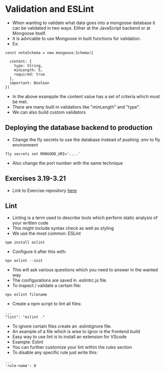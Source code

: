 # Validation and ESLint

- When wanting to validate what data goes into a mongoose database it can be validated in two ways. Either at the JavaScript backend or at Mongoose itself.
- It is advicable to use Mongoose in built functions for validation.
- Ex:
```
const noteSchema = new mongoose.Schema({

  content: {
    type: String,
    minLength: 5,
    required: true
  },
  important: Boolean
})
```
- In the above exampple the content value has a set of criteria which must be met.
- There are many built in validatiors like "minLength" and "type".
- We can also build custom validators

## Deploying  the database backend to production
- Change the fly secrets to use the database instead of pushing .env to fly environment
```
fly secrets set MONGODB_URI='....'
```
- Also change the port number with the same technique

## Exercises 3.19-3.21
- Link to Exercise repository [here](https://github.com/Catrovitch/Full-Stack-Open-Part-3-Exercises)

## Lint
- Linting is a term used to describe tools which perform static analysis of your written code
- This might include syntax check as well as styling
- We use the most common: ESLint
```
npm install eslint
```
- Configure it after this with:
```
npx eslint --init
```
- This will ask various questions which you need to answer in the wanted way
- The configurations are saved in .eslintrc.js file.
- To inspect / validate a certain file:
```
npx eslint filename
```
- Create a npm script to lint all files:
```
...
"lint": "eslint ."
```
- To ignore certain files create an .eslintignore file.
- An example of a file which is wise to ignor is the frontend build
- Easy way to use lint is to install an extension for VScode
- Example: Eslint
- You can further customize your lint within the *rules* section
- To disable any specific rule just write this:
```
...
'rule-name': 0
```

